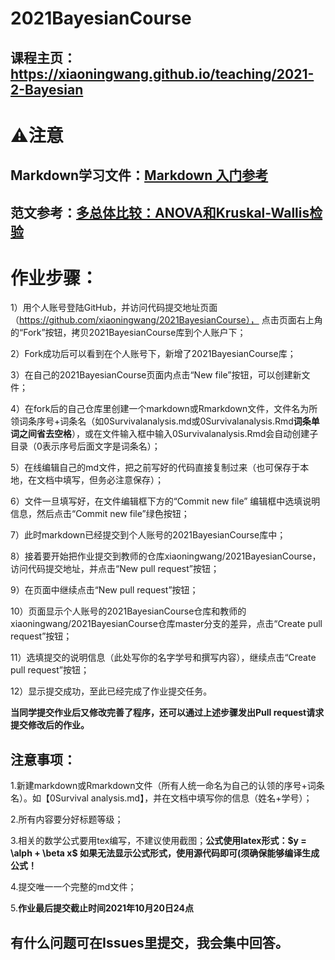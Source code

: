 # 2021BayesianCourse

## 课程主页：https://xiaoningwang.github.io/teaching/2021-2-Bayesian

# ⚠️注意


## Markdown学习文件：[Markdown 入门参考](http://xianbai.me/learn-md/index.html)

## 范文参考：[多总体比较：ANOVA和Kruskal-Wallis检验](https://mp.weixin.qq.com/s/4hPKtmN6TpuftZAJFrI2eg)


# 作业步骤：

1）用个人账号登陆GitHub，并访问代码提交地址页面（https://github.com/xiaoningwang/2021BayesianCourse）， 点击页面右上角的“Fork”按钮，拷贝2021BayesianCourse库到个人账户下；

2）Fork成功后可以看到在个人账号下，新增了2021BayesianCourse库；

3）在自己的2021BayesianCourse页面内点击“New file”按钮，可以创建新文件；

4）在fork后的自己仓库里创建一个markdown或Rmarkdown文件，文件名为所领词条序号+词条名（如0Survivalanalysis.md或0Survivalanalysis.Rmd**词条单词之间省去空格**），或在文件输入框中输入0Survivalanalysis.Rmd会自动创建子目录（0表示序号后面文字是词条名）；

5）在线编辑自己的md文件，把之前写好的代码直接复制过来（也可保存于本地，在文档中填写，但务必注意保存）；

6）文件一旦填写好，在文件编辑框下方的“Commit new file” 编辑框中选填说明信息，然后点击“Commit new file”绿色按钮；

7）此时markdown已经提交到个人账号的2021BayesianCourse库中；

8）接着要开始把作业提交到教师的仓库xiaoningwang/2021BayesianCourse，访问代码提交地址，并点击“New pull request”按钮；

9）在页面中继续点击“New pull request”按钮；

10）页面显示个人账号的2021BayesianCourse仓库和教师的xiaoningwang/2021BayesianCourse仓库master分支的差异，点击“Create pull request”按钮；

11）选填提交的说明信息（此处写你的名字学号和撰写内容），继续点击“Create pull request”按钮；

12）显示提交成功，至此已经完成了作业提交任务。

**当同学提交作业后又修改完善了程序，还可以通过上述步骤发出Pull request请求提交修改后的作业。**

## 注意事项：

1.新建markdown或Rmarkdown文件（所有人统一命名为自己的认领的序号+词条名）。如【0Survival analysis.md】，并在文档中填写你的信息（姓名+学号）；

2.所有内容要分好标题等级；

3.相关的数学公式要用tex编写，不建议使用截图；**公式使用latex形式：$y = \alph + \beta x$ 如果无法显示公式形式，使用源代码即可(须确保能够编译生成公式！**

4.提交唯一一个完整的md文件；

5.**作业最后提交截止时间2021年10月20日24点**

## 有什么问题可在Issues里提交，我会集中回答。
